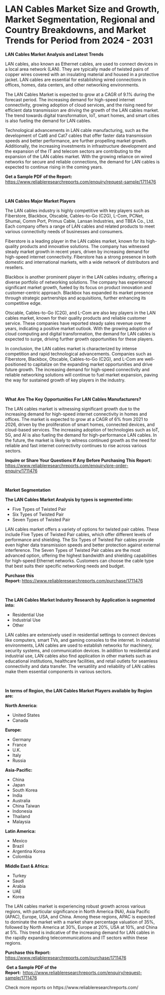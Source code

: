 <p><h1>LAN Cables Market Size and Growth, Market Segmentation, Regional and Country Breakdowns, and Market Trends for Period from 2024 -  2031</h1></p><p><strong>LAN Cables Market Analysis and Latest Trends</strong></p>
<p><p>LAN cables, also known as Ethernet cables, are used to connect devices in a local area network (LAN). They are typically made of twisted pairs of copper wires covered with an insulating material and housed in a protective jacket. LAN cables are essential for establishing wired connections in offices, homes, data centers, and other networking environments.</p><p>The LAN Cables Market is expected to grow at a CAGR of 9.1% during the forecast period. The increasing demand for high-speed internet connectivity, growing adoption of cloud services, and the rising need for efficient data transmission are driving the growth of the LAN cables market. The trend towards digital transformation, IoT, smart homes, and smart cities is also fueling the demand for LAN cables.</p><p>Technological advancements in LAN cable manufacturing, such as the development of Cat6 and Cat7 cables that offer faster data transmission speeds and better performance, are further propelling market growth. Additionally, the increasing investments in infrastructure development and the expansion of the IT and telecom sectors are contributing to the expansion of the LAN cables market. With the growing reliance on wired networks for secure and reliable connections, the demand for LAN cables is expected to continue rising in the coming years.</p></p>
<p><strong>Get a Sample PDF of the Report:&nbsp;</strong> <a href="https://www.reliableresearchreports.com/enquiry/request-sample/1711476">https://www.reliableresearchreports.com/enquiry/request-sample/1711476</a></p>
<p>&nbsp;</p>
<p><strong>LAN Cables Major Market Players</strong></p>
<p><p>The LAN cables industry is highly competitive with key players such as Fiberstore, Blackbox, Otscable, Cables-to-Go (C2G), L-Com, PCNet, Shumai, Comm Port, Primus Cable, Lansan Industries, and TBEA Co., Ltd. Each company offers a range of LAN cables and related products to meet various connectivity needs of businesses and consumers.</p><p>Fiberstore is a leading player in the LAN cables market, known for its high-quality products and innovative solutions. The company has witnessed steady market growth in recent years, driven by increasing demand for high-speed internet connectivity. Fiberstore has a strong presence in both domestic and international markets, with a wide network of distributors and resellers.</p><p>Blackbox is another prominent player in the LAN cables industry, offering a diverse portfolio of networking solutions. The company has experienced significant market growth, fueled by its focus on product innovation and customer-centric approach. Blackbox has expanded its market presence through strategic partnerships and acquisitions, further enhancing its competitive edge.</p><p>Otscable, Cables-to-Go (C2G), and L-Com are also key players in the LAN cables market, known for their quality products and reliable customer service. These companies have reported steady sales revenue over the years, indicating a positive market outlook. With the growing adoption of cloud computing and digital transformation, the demand for LAN cables is expected to surge, driving further growth opportunities for these players.</p><p>In conclusion, the LAN cables market is characterized by intense competition and rapid technological advancements. Companies such as Fiberstore, Blackbox, Otscable, Cables-to-Go (C2G), and L-Com are well-positioned to capitalize on the expanding market opportunities and drive future growth. The increasing demand for high-speed connectivity and reliable networking solutions will continue to fuel market expansion, paving the way for sustained growth of key players in the industry.</p></p>
<p>&nbsp;</p>
<p><strong>What Are The Key Opportunities For LAN Cables Manufacturers?</strong></p>
<p><p>The LAN cables market is witnessing significant growth due to the increasing demand for high-speed internet connectivity in homes and offices. The market is expected to grow at a CAGR of 6% from 2021 to 2026, driven by the proliferation of smart homes, connected devices, and cloud-based services. The increasing adoption of technologies such as IoT, 5G, and AI is also fueling the demand for high-performance LAN cables. In the future, the market is likely to witness continued growth as the need for reliable and fast internet connectivity continues to rise across various sectors.</p></p>
<p><strong>Inquire or Share Your Questions If Any Before Purchasing This Report:</strong> <a href="https://www.reliableresearchreports.com/enquiry/pre-order-enquiry/1711476">https://www.reliableresearchreports.com/enquiry/pre-order-enquiry/1711476</a></p>
<p>&nbsp;</p>
<p><strong>Market Segmentation</strong></p>
<p><strong>The LAN Cables Market Analysis by types is segmented into:</strong></p>
<p><ul><li>Five Types of Twisted Pair</li><li>Six Types of Twisted Pair</li><li>Seven Types of Twisted Pair</li></ul></p>
<p><p>LAN cables market offers a variety of options for twisted pair cables. These include Five Types of Twisted Pair cables, which offer different levels of performance and shielding. The Six Types of Twisted Pair cables provide even higher data transmission speeds and better protection against external interference. The Seven Types of Twisted Pair cables are the most advanced option, offering the highest bandwidth and shielding capabilities for high-speed Ethernet networks. Customers can choose the cable type that best suits their specific networking needs and budget.</p></p>
<p><strong>Purchase this Report:&nbsp;</strong><a href="https://www.reliableresearchreports.com/purchase/1711476">https://www.reliableresearchreports.com/purchase/1711476</a></p>
<p>&nbsp;</p>
<p><strong>The LAN Cables Market Industry Research by Application is segmented into:</strong></p>
<p><ul><li>Residential Use</li><li>Industrial Use</li><li>Other</li></ul></p>
<p><p>LAN cables are extensively used in residential settings to connect devices like computers, smart TVs, and gaming consoles to the internet. In industrial environments, LAN cables are used to establish networks for machinery, security systems, and communication devices. In addition to residential and industrial use, LAN cables also find application in other markets such as educational institutions, healthcare facilities, and retail outlets for seamless connectivity and data transfer. The versatility and reliability of LAN cables make them essential components in various sectors.</p></p>
<p>&nbsp;</p>
<p><strong>In terms of Region, the LAN Cables Market Players available by Region are:</strong></p>
<p>
    <p> <strong> North America: </strong>
        <ul>
            <li>United States</li>
            <li>Canada</li>
        </ul>
        </p> 
    <p> <strong> Europe: </strong>
        <ul>
            <li>Germany</li>
            <li>France</li>
            <li>U.K.</li>
            <li>Italy</li>
            <li>Russia</li>
        </ul>
        </p> 
    <p> <strong> Asia-Pacific: </strong>
        <ul>
            <li>China</li>
            <li>Japan</li>
            <li>South Korea</li>
            <li>India</li>
            <li>Australia</li>
            <li>China Taiwan</li>
            <li>Indonesia</li>
            <li>Thailand</li>
            <li>Malaysia</li>
        </ul>
        </p> 
    <p> <strong> Latin America: </strong>
        <ul>
            <li>Mexico</li>
            <li>Brazil</li>
            <li>Argentina Korea</li>
            <li>Colombia</li>
        </ul>
        </p> 
    <p> <strong> Middle East & Africa: </strong>
        <ul>
            <li>Turkey</li>
            <li>Saudi</li>
            <li>Arabia</li>
            <li>UAE</li>
            <li>Korea</li>
        </ul>
    </p>
    </p>
<p><p>The LAN cables market is experiencing robust growth across various regions, with particular significance in North America (NA), Asia Pacific (APAC), Europe, USA, and China. Among these regions, APAC is expected to dominate the market with a market share percentage valuation of 35%, followed by North America at 30%, Europe at 20%, USA at 10%, and China at 5%. This trend is indicative of the increasing demand for LAN cables in the rapidly expanding telecommunications and IT sectors within these regions.</p></p>
<p><strong>Purchase this Report: </strong><a href="https://www.reliableresearchreports.com/purchase/1711476">https://www.reliableresearchreports.com/purchase/1711476</a></p>
<p>&nbsp;<strong>Get a Sample PDF of the Report:&nbsp;&nbsp;</strong><a href="https://www.reliableresearchreports.com/enquiry/request-sample/1711476">https://www.reliableresearchreports.com/enquiry/request-sample/1711476</a></p>
<p><strong></strong></p>
<p>Check more reports on https://www.reliableresearchreports.com/</p>